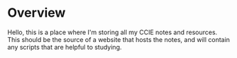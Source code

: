 # Overview

Hello, this is a place where I'm storing all my CCIE notes and resources. This should be the source of a website that hosts the notes, and will contain any scripts that are helpful to studying. 

